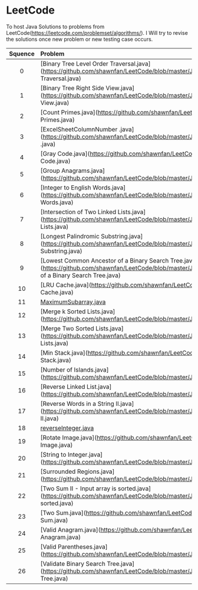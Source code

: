 # LeetCode

To host Java Solutions to problems from LeetCode(https://leetcode.com/problemset/algorithms/).
I Will try to revise the solutions once new problem or new testing case occurs.

| Squence | Problem       | Level			| Language  |
|:-------:|:--------------|:---------------|:---------:|
|0|[Binary Tree Level Order Traversal.java](https://github.com/shawnfan/LeetCode/blob/master/Java/Binary Tree Level Order Traversal.java)| |Java|
|1|[Binary Tree Right Side View.java](https://github.com/shawnfan/LeetCode/blob/master/Java/Binary Tree Right Side View.java)| |Java|
|2|[Count Primes.java](https://github.com/shawnfan/LeetCode/blob/master/Java/Count Primes.java)| |Java|
|3|[ExcelSheetColumnNumber .java](https://github.com/shawnfan/LeetCode/blob/master/Java/ExcelSheetColumnNumber .java)| |Java|
|4|[Gray Code.java](https://github.com/shawnfan/LeetCode/blob/master/Java/Gray Code.java)| |Java|
|5|[Group Anagrams.java](https://github.com/shawnfan/LeetCode/blob/master/Java/Group Anagrams.java)| |Java|
|6|[Integer to English Words.java](https://github.com/shawnfan/LeetCode/blob/master/Java/Integer to English Words.java)| |Java|
|7|[Intersection of Two Linked Lists.java](https://github.com/shawnfan/LeetCode/blob/master/Java/Intersection of Two Linked Lists.java)| |Java|
|8|[Longest Palindromic Substring.java](https://github.com/shawnfan/LeetCode/blob/master/Java/Longest Palindromic Substring.java)| |Java|
|9|[Lowest Common Ancestor of a Binary Search Tree.java](https://github.com/shawnfan/LeetCode/blob/master/Java/Lowest Common Ancestor of a Binary Search Tree.java)| |Java|
|10|[LRU Cache.java](https://github.com/shawnfan/LeetCode/blob/master/Java/LRU Cache.java)| |Java|
|11|[MaximumSubarray.java](https://github.com/shawnfan/LeetCode/blob/master/Java/MaximumSubarray.java)| |Java|
|12|[Merge k Sorted Lists.java](https://github.com/shawnfan/LeetCode/blob/master/Java/Merge k Sorted Lists.java)| |Java|
|13|[Merge Two Sorted Lists.java](https://github.com/shawnfan/LeetCode/blob/master/Java/Merge Two Sorted Lists.java)| |Java|
|14|[Min Stack.java](https://github.com/shawnfan/LeetCode/blob/master/Java/Min Stack.java)| |Java|
|15|[Number of Islands.java](https://github.com/shawnfan/LeetCode/blob/master/Java/Number of Islands.java)| |Java|
|16|[Reverse Linked List.java](https://github.com/shawnfan/LeetCode/blob/master/Java/Reverse Linked List.java)| |Java|
|17|[Reverse Words in a String II.java](https://github.com/shawnfan/LeetCode/blob/master/Java/Reverse Words in a String II.java)| |Java|
|18|[reverseInteger.java](https://github.com/shawnfan/LeetCode/blob/master/Java/reverseInteger.java)| |Java|
|19|[Rotate Image.java](https://github.com/shawnfan/LeetCode/blob/master/Java/Rotate Image.java)| |Java|
|20|[String to Integer.java](https://github.com/shawnfan/LeetCode/blob/master/Java/String to Integer.java)| |Java|
|21|[Surrounded Regions.java](https://github.com/shawnfan/LeetCode/blob/master/Java/Surrounded Regions.java)| |Java|
|22|[Two Sum II - Input array is sorted.java](https://github.com/shawnfan/LeetCode/blob/master/Java/Two Sum II - Input array is sorted.java)| |Java|
|23|[Two Sum.java](https://github.com/shawnfan/LeetCode/blob/master/Java/Two Sum.java)| |Java|
|24|[Valid Anagram.java](https://github.com/shawnfan/LeetCode/blob/master/Java/Valid Anagram.java)| |Java|
|25|[Valid Parentheses.java](https://github.com/shawnfan/LeetCode/blob/master/Java/Valid Parentheses.java)| |Java|
|26|[Validate Binary Search Tree.java](https://github.com/shawnfan/LeetCode/blob/master/Java/Validate Binary Search Tree.java)| |Java|
